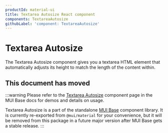```yaml
---
productId: material-ui
title: Textarea Autosize React component
components: TextareaAutosize
githubLabel: 'component: TextareaAutosize'
---
```


# Textarea Autosize

<p class="description">The Textarea Autosize component gives you a textarea HTML element that automatically adjusts its height to match the length of the content within.</p>

## This document has moved

:::warning
Please refer to the [Textarea Autosize](/base-ui/react-textarea-autosize/) component page in the MUI Base docs for demos and details on usage.

Textarea Autosize is a part of the standalone [MUI Base](/base-ui/) component library.
It is currently re-exported from `@mui/material` for your convenience, but it will be removed from this package in a future major version after MUI Base gets a stable release.
:::
